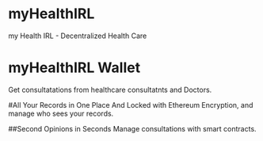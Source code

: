 # myHealthIRL
my Health IRL  - Decentralized Health Care

# myHealthIRL Wallet
Get consultatations from healthcare consultatnts and Doctors.

#All Your Records in One Place
And Locked with Ethereum Encryption, and manage who sees your records.

##Second Opinions in Seconds
Manage consultations with smart contracts.
